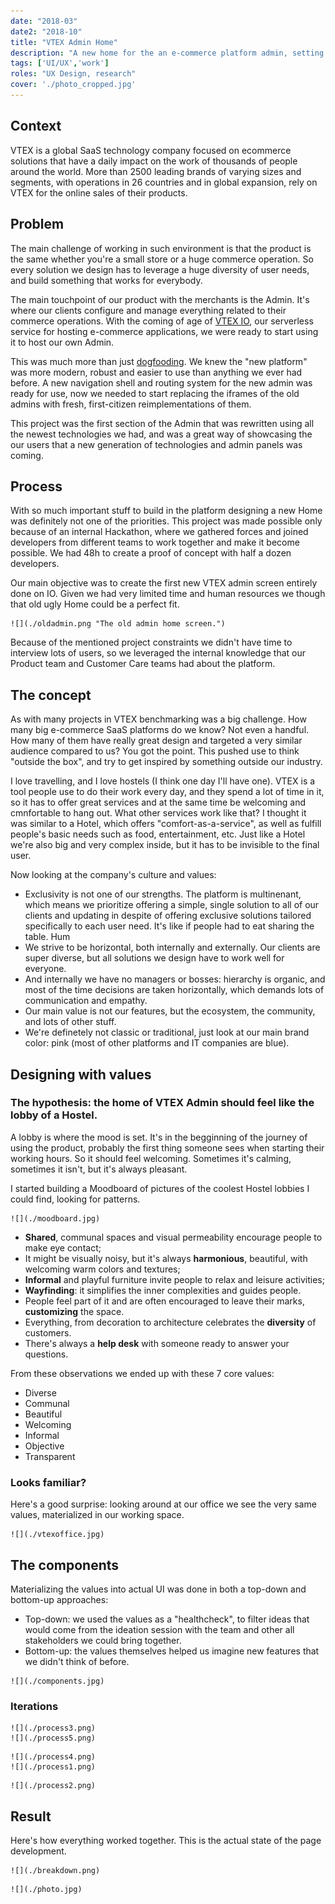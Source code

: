 ```yaml
---
date: "2018-03"
date2: "2018-10"
title: "VTEX Admin Home"
description: "A new home for the an e-commerce platform admin, setting the ground for a new generation of Admin UIs."
tags: ['UI/UX','work']
roles: "UX Design, research"
cover: './photo_cropped.jpg' 
---
```



## Context
VTEX is a global SaaS technology company focused on ecommerce solutions that have a daily impact on the work of thousands of people around the world. More than 2500 leading brands of varying sizes and segments, with operations in 26 countries and in global expansion, rely on VTEX for the online sales of their products. 

## Problem 
The main challenge of working in such environment is that the product is the same whether you're a small store or a huge commerce operation. So every solution we design has to leverage a huge diversity of user needs, and build something that works for everybody.
 
The main touchpoint of our product with the merchants is the Admin. It's where our clients configure and manage everything related to their commerce operations. With the coming of age of [VTEX IO](https://vtex.io/), our serverless service for hosting e-commerce applications, we were ready to start using it to host our own Admin. 

This was much more than just [dogfooding](https://en.wikipedia.org/wiki/Eating_your_own_dog_food). We knew the "new platform" was more modern, robust and easier to use than anything we ever had before. A new navigation shell and routing system for the new admin was ready for use, now we needed to start replacing the iframes of the old admins with fresh, first-citizen reimplementations of them.

This project was the first section of the Admin that was rewritten using all the newest technologies we had, and was a great way of showcasing the our users that a new generation of technologies and admin panels was coming.
 

## Process 

With so much important stuff to build in the platform designing a new Home was definitely not one of the priorities. This project was made possible only because of an internal Hackathon, where we gathered forces and joined developers from different teams to work together and make it become possible. We had 48h to create a proof of concept with half a dozen developers.

Our main objective was to create the first new VTEX admin screen entirely done on IO. Given we had very limited time and human resources we though that old ugly Home could be a perfect fit.

```grid|1 
![](./oldadmin.png "The old admin home screen.") 
```

Because of the mentioned project constraints we didn't have time to interview lots of users, so we leveraged the internal knowledge that our Product team and Customer Care teams had about the platform.


## The concept

As with many projects in VTEX benchmarking was a big challenge. How many big e-commerce SaaS platforms do we know? Not even a handful. How many of them have really great design and targeted a very similar audience compared to us? You got the point. This pushed use to think "outside the box", and try to get inspired by something outside our industry.

I love travelling, and I love hostels (I think one day I'll have one). VTEX is a tool people use to do their work every day, and they spend a lot of time in it, so it has to offer great services and at the same time be welcoming and cmnfortable to hang out. What other services work like that? I thought it was similar to a Hotel, which offers "comfort-as-a-service", as well as fulfill people's basic needs such as food, entertainment, etc. Just like a Hotel we're also big and very complex inside, but it has to be invisible to the final user.

Now looking at the company's culture and values:

* Exclusivity is not one of our strengths. The platform is multinenant, which means we prioritize offering a simple, single solution to all of our clients and updating in despite of offering exclusive solutions tailored specifically to each user need. It's like if people had to eat sharing the table. Hum
* We strive to be horizontal, both internally and externally. Our clients are super diverse, but all solutions we design have to work well for everyone.
* And internally we have no managers or bosses: hierarchy is organic, and most of the time decisions are taken horizontally, which demands lots of communication and empathy.
* Our main value is not our features, but the ecosystem, the community, and lots of other stuff.
* We're definetely not classic or traditional, just look at our main brand color: pink (most of other platforms and IT companies are blue).


## Designing with values

### The hypothesis: the home of VTEX Admin should feel like the lobby of a Hostel.

A lobby is where the mood is set. It's in the begginning of the journey of using the product, probably the first thing someone sees when starting their working hours. So it should feel welcoming. Sometimes it's calming, sometimes it isn't, but it's always pleasant.

I started building a Moodboard of pictures of the coolest Hostel lobbies I could find, looking for patterns.

```grid|1
![](./moodboard.jpg) 
```

* **Shared**, communal spaces and visual permeability encourage people to make eye contact;
* It might be visually noisy, but it's always **harmonious**, beautiful, with welcoming warm colors and textures;
* **Informal** and playful furniture invite people to relax and leisure activities;
* **Wayfinding**: it simplifies the inner complexities and guides people.
* People feel part of it and are often encouraged to leave their marks, **customizing** the space.
* Everything, from decoration to architecture celebrates the **diversity** of customers.
* There's always a **help desk** with someone ready to answer your questions.

From these observations we ended up with these 7 core values:

* Diverse
* Communal
* Beautiful
* Welcoming 
* Informal
* Objective
* Transparent

<!-- ```grid|1
![](./values.jpg) 
```  -->

### Looks familiar?

Here's a good surprise: looking around at our office we see the very same values, materialized in our working space.

```grid|1
![](./vtexoffice.jpg)
```


## The components

Materializing the values into actual UI was done in both a top-down and bottom-up approaches:

* Top-down: we used the values as a "healthcheck", to filter ideas that would come from the ideation session with the team and other all stakeholders we could bring together.
* Bottom-up: the values themselves helped us imagine new features that we didn't think of before.

```grid|1
![](./components.jpg)
```

### Iterations

```grid|2
![](./process3.png) 
![](./process5.png) 
```

```grid|2
![](./process4.png)  
![](./process1.png) 
```

```grid|1
![](./process2.png) 
```


## Result
 
Here's how everything worked together. This is the actual state of the page development.

```grid|1
![](./breakdown.png)
```

```grid|1
![](./photo.jpg)
```

<!-- ### Before

```grid|1
![](./before.png)
```

### After
 
```grid|1
![](./after.png)
```   -->


<!-- ## Further work

* Usar uma analogia melhor (usar analogia de uma loja de verdade?)
* Pesquisa: entrevistar usuários da VTEX, o que eles esperam da Home.
* Desenvolver novos cards -->